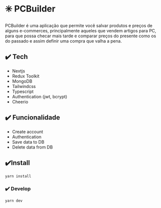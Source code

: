 # ✳️ PCBuilder

PCBuilder é uma aplicação que permite você salvar produtos e preços de alguns e-commerces, principalmente aqueles que vendem artigos para PC, para que possa checar mais tarde e comparar preços do presente como os do passado e assim definir uma compra que valha a pena.

## ✔️ Tech

- Nextjs
- Redux Toolkit
- MongoDB
- Tailwindcss
- Typescript
- Authentication (jwt, bcrypt)
- Cheerio

## ✔️ Funcionalidade

- Create account
- Authentication
- Save data to DB
- Delete data from DB

## ✔️Install

```
yarn install
```

### ✔️ Develop

```
yarn dev
```

